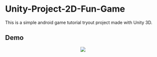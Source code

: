# Unity-Project-2D-Fun-Game
This is a simple android game tutorial tryout project made with Unity 3D.


## Demo
<p align="center">
  <img src="aa Replica/Demo/aa_Replica.gif"><br/>
</p>

